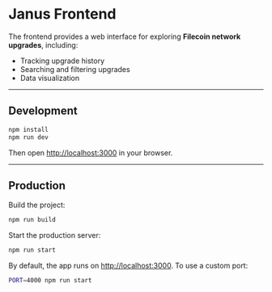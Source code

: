 # Janus Frontend

The frontend provides a web interface for exploring **Filecoin network upgrades**, including:

* Tracking upgrade history
* Searching and filtering upgrades
* Data visualization

---

## Development

```bash
npm install
npm run dev
````

Then open [http://localhost:3000](http://localhost:3000) in your browser.

---

## Production

Build the project:

```bash
npm run build
```

Start the production server:

```bash
npm run start
```

By default, the app runs on [http://localhost:3000](http://localhost:3000).
To use a custom port:

```bash
PORT=4000 npm run start
```